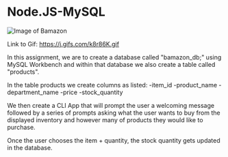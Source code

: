 # Node.JS-MySQL


![Image of Bamazon](https://j.gifs.com/k8r86K.gif)

Link to Gif: https://j.gifs.com/k8r86K.gif


In this assignment, we are to create a database called "bamazon_db;" using MySQL Workbench and within that database we also create a table called "products".

In the table products we create columns as listed:
-item_id
-product_name
-department_name
-price
-stock_quantity

We then create a CLI App that will prompt the user a welcoming message followed by a series of prompts asking what the user wants to buy from the displayed inventory and however many of products they would like to purchase. 

Once the user chooses the item + quantity, the stock quantity gets updated in the database.
